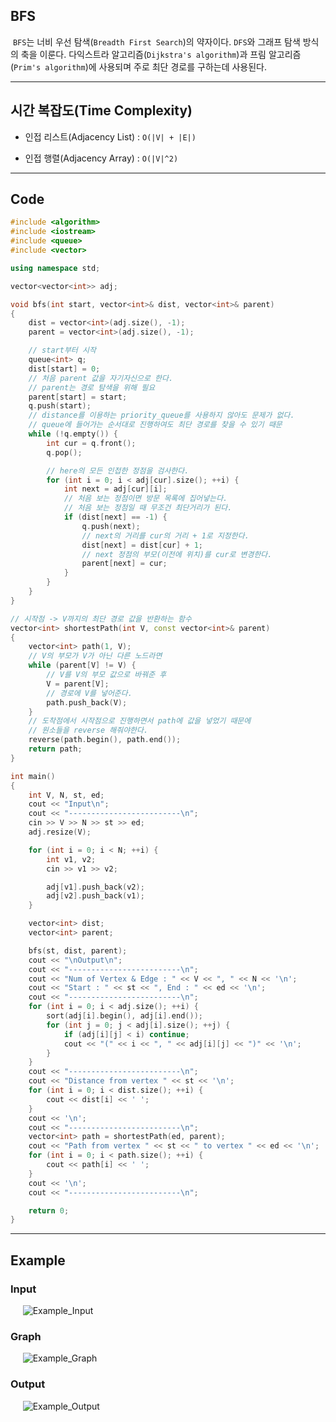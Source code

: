 ## BFS

&nbsp;`BFS`는 너비 우선 탐색(`Breadth First Search`)의 약자이다. `DFS`와 그래프 탐색 방식의 축을 이룬다.
다익스트라 알고리즘(`Dijkstra's algorithm`)과 프림 알고리즘(`Prim's algorithm`)에 사용되며 주로 최단 경로를 구하는데 사용된다.

<hr>

## 시간 복잡도(Time Complexity)

- 인접 리스트(Adjacency List) : `O(|V| + |E|)`
  
- 인접 행렬(Adjacency Array) : `O(|V|^2)`

<hr>

## Code

```C++
#include <algorithm>
#include <iostream>
#include <queue>
#include <vector>

using namespace std;

vector<vector<int>> adj;

void bfs(int start, vector<int>& dist, vector<int>& parent)
{
    dist = vector<int>(adj.size(), -1);
    parent = vector<int>(adj.size(), -1);

    // start부터 시작
    queue<int> q;
    dist[start] = 0;
    // 처음 parent 값을 자기자신으로 한다.
    // parent는 경로 탐색을 위해 필요
    parent[start] = start;
    q.push(start);
    // distance를 이용하는 priority_queue를 사용하지 않아도 문제가 없다.
    // queue에 들어가는 순서대로 진행하여도 최단 경로를 찾을 수 있기 때문
    while (!q.empty()) {
        int cur = q.front();
        q.pop();

        // here의 모든 인접한 정점을 검사한다.
        for (int i = 0; i < adj[cur].size(); ++i) {
            int next = adj[cur][i];
            // 처음 보는 정점이면 방문 목록에 집어넣는다.
            // 처음 보는 정점일 때 무조건 최단거리가 된다.
            if (dist[next] == -1) {
                q.push(next);
                // next의 거리를 cur의 거리 + 1로 지정한다.
                dist[next] = dist[cur] + 1;
                // next 정점의 부모(이전에 위치)를 cur로 변경한다.
                parent[next] = cur;
            }
        }
    }
}

// 시작점 -> V까지의 최단 경로 값을 반환하는 함수
vector<int> shortestPath(int V, const vector<int>& parent)
{
    vector<int> path(1, V);
    // V의 부모가 V가 아닌 다른 노드라면
    while (parent[V] != V) {
        // V를 V의 부모 값으로 바꿔준 후
        V = parent[V];
        // 경로에 V를 넣어준다.
        path.push_back(V);
    }
    // 도착점에서 시작점으로 진행하면서 path에 값을 넣었기 때문에
    // 원소들을 reverse 해줘야한다.
    reverse(path.begin(), path.end());
    return path;
}

int main()
{
    int V, N, st, ed;
    cout << "Input\n";
    cout << "-------------------------\n";
    cin >> V >> N >> st >> ed;
    adj.resize(V);

    for (int i = 0; i < N; ++i) {
        int v1, v2;
        cin >> v1 >> v2;

        adj[v1].push_back(v2);
        adj[v2].push_back(v1);
    }

    vector<int> dist;
    vector<int> parent;

    bfs(st, dist, parent);
    cout << "\nOutput\n";
    cout << "-------------------------\n";
    cout << "Num of Vertex & Edge : " << V << ", " << N << '\n';
    cout << "Start : " << st << ", End : " << ed << '\n';
    cout << "-------------------------\n";
    for (int i = 0; i < adj.size(); ++i) {
        sort(adj[i].begin(), adj[i].end());
        for (int j = 0; j < adj[i].size(); ++j) {
            if (adj[i][j] < i) continue;
            cout << "(" << i << ", " << adj[i][j] << ")" << '\n';
        }
    }
    cout << "-------------------------\n";
    cout << "Distance from vertex " << st << '\n';
    for (int i = 0; i < dist.size(); ++i) {
        cout << dist[i] << ' ';
    }
    cout << '\n';
    cout << "-------------------------\n";
    vector<int> path = shortestPath(ed, parent);
    cout << "Path from vertex " << st << " to vertex " << ed << '\n';
    for (int i = 0; i < path.size(); ++i) {
        cout << path[i] << ' ';
    }
    cout << '\n';
    cout << "-------------------------\n";

    return 0;
}
```

<hr>

## Example

### Input
&nbsp;&nbsp;&nbsp;&nbsp;&nbsp;![Example_Input](images/Example_Input.png)

### Graph
&nbsp;&nbsp;&nbsp;&nbsp;&nbsp;![Example_Graph](images/Example_Graph.png)

### Output
&nbsp;&nbsp;&nbsp;&nbsp;&nbsp;![Example_Output](images/Example_Output.png)